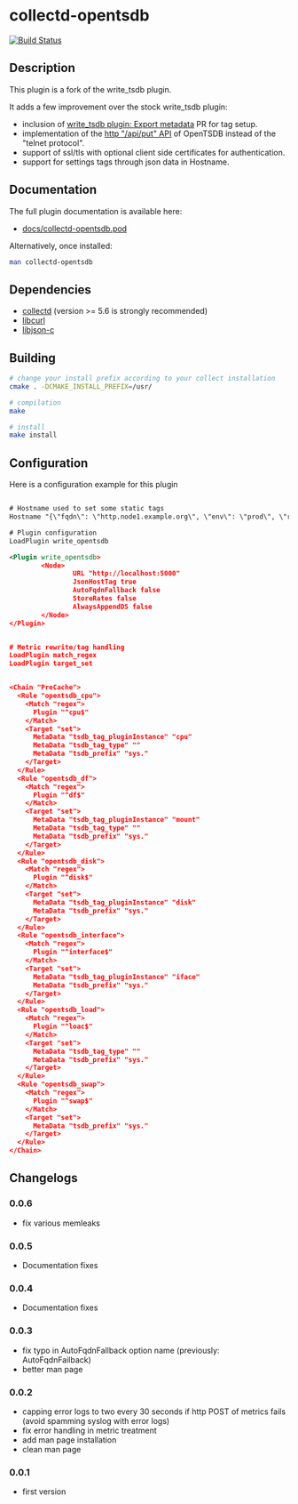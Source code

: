 # collectd-opentsdb

[![Build Status](https://travis-ci.org/kakwa/collectd-opentsdb.svg?branch=master)](https://travis-ci.org/kakwa/collectd-opentsdb)

## Description

This plugin is a fork of the write_tsdb plugin.

It adds a few improvement over the stock write_tsdb plugin:

* inclusion of [write_tsdb plugin: Export metadata](https://github.com/collectd/collectd/pull/1655/files) PR for tag setup.
* implementation of the [http "/api/put" API](http://opentsdb.net/docs/build/html/api_http/put.html) of OpenTSDB instead of the "telnet protocol".
* support of ssl/tls with optional client side certificates for authentication.
* support for settings tags through json data in Hostname.

## Documentation

The full plugin documentation is available here:

* [docs/collectd-opentsdb.pod](https://github.com/kakwa/collectd-tsdb2/blob/master/docs/collectd-opentsdb.pod)

Alternatively, once installed:

```bash
man collectd-opentsdb
```

## Dependencies

* [collectd](https://collectd.org/) (version >= 5.6 is strongly recommended)
* [libcurl](https://curl.haxx.se/)
* [libjson-c](https://github.com/json-c/json-c)

## Building

```bash
# change your install prefix according to your collect installation
cmake . -DCMAKE_INSTALL_PREFIX=/usr/

# compilation
make

# install
make install
```

## Configuration

Here is a configuration example for this plugin

```xml

# Hostname used to set some static tags
Hostname "{\"fqdn\": \"http.node1.example.org\", \"env\": \"prod\", \"role\": \"http\"}"

# Plugin configuration
LoadPlugin write_opentsdb

<Plugin write_opentsdb>
        <Node>
                URL "http://localhost:5000"
                JsonHostTag true
                AutoFqdnFallback false
                StoreRates false
                AlwaysAppendDS false
        </Node>
</Plugin>


# Metric rewrite/tag handling
LoadPlugin match_regex
LoadPlugin target_set


<Chain "PreCache">
  <Rule "opentsdb_cpu">
    <Match "regex">
      Plugin "^cpu$"
    </Match>
    <Target "set">
      MetaData "tsdb_tag_pluginInstance" "cpu"
      MetaData "tsdb_tag_type" ""
      MetaData "tsdb_prefix" "sys."
    </Target>
  </Rule>
  <Rule "opentsdb_df">
    <Match "regex">
      Plugin "^df$"
    </Match>
    <Target "set">
      MetaData "tsdb_tag_pluginInstance" "mount"
      MetaData "tsdb_tag_type" ""
      MetaData "tsdb_prefix" "sys."
    </Target>
  </Rule>
  <Rule "opentsdb_disk">
    <Match "regex">
      Plugin "^disk$"
    </Match>
    <Target "set">
      MetaData "tsdb_tag_pluginInstance" "disk"
      MetaData "tsdb_prefix" "sys."
    </Target>
  </Rule>
  <Rule "opentsdb_interface">
    <Match "regex">
      Plugin "^interface$"
    </Match>
    <Target "set">
      MetaData "tsdb_tag_pluginInstance" "iface"
      MetaData "tsdb_prefix" "sys."
    </Target>
  </Rule>
  <Rule "opentsdb_load">
    <Match "regex">
      Plugin "^loac$"
    </Match>
    <Target "set">
      MetaData "tsdb_tag_type" ""
      MetaData "tsdb_prefix" "sys."
    </Target>
  </Rule>
  <Rule "opentsdb_swap">
    <Match "regex">
      Plugin "^swap$"
    </Match>
    <Target "set">
      MetaData "tsdb_prefix" "sys."
    </Target>
  </Rule>
</Chain>
```

## Changelogs

### 0.0.6

* fix various memleaks

### 0.0.5

* Documentation fixes

### 0.0.4

* Documentation fixes

### 0.0.3

* fix typo in AutoFqdnFallback option name (previously: AutoFqdnFailback)
* better man page

### 0.0.2

* capping error logs to two every 30 seconds if http POST of metrics fails (avoid spamming syslog with error logs)
* fix error handling in metric treatment
* add man page installation
* clean man page

### 0.0.1

* first version
